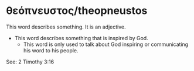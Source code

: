 # θεόπνευστος/theopneustos
This word describes something. It is an adjective.

* This word describes something that is inspired by God.
    * This word is only used to talk about God inspiring or communicating his word to his people. 

See: 2 Timothy 3:16
